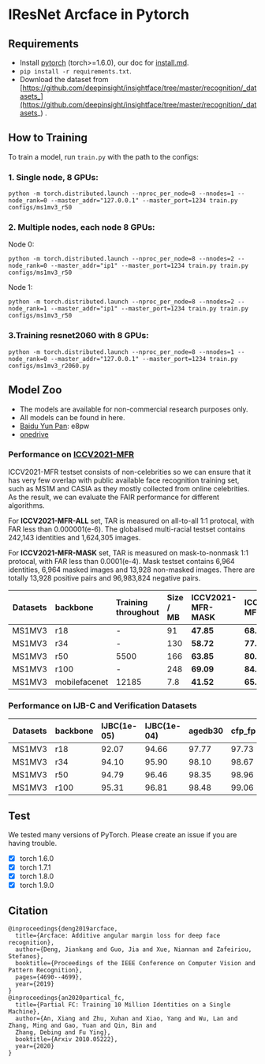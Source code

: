 # IResNet Arcface in Pytorch

## Requirements

- Install [pytorch](http://pytorch.org) (torch>=1.6.0), our doc for [install.md](docs/install.md).
- `pip install -r requirements.txt`.
- Download the dataset
  from [https://github.com/deepinsight/insightface/tree/master/recognition/_datasets_](https://github.com/deepinsight/insightface/tree/master/recognition/_datasets_)
  .

## How to Training

To train a model, run `train.py` with the path to the configs:

### 1. Single node, 8 GPUs:

```shell
python -m torch.distributed.launch --nproc_per_node=8 --nnodes=1 --node_rank=0 --master_addr="127.0.0.1" --master_port=1234 train.py configs/ms1mv3_r50
```

### 2. Multiple nodes, each node 8 GPUs:

Node 0:

```shell
python -m torch.distributed.launch --nproc_per_node=8 --nnodes=2 --node_rank=0 --master_addr="ip1" --master_port=1234 train.py train.py configs/ms1mv3_r50
```

Node 1:

```shell
python -m torch.distributed.launch --nproc_per_node=8 --nnodes=2 --node_rank=1 --master_addr="ip1" --master_port=1234 train.py train.py configs/ms1mv3_r50
```

### 3.Training resnet2060 with 8 GPUs:

```shell
python -m torch.distributed.launch --nproc_per_node=8 --nnodes=1 --node_rank=0 --master_addr="127.0.0.1" --master_port=1234 train.py configs/ms1mv3_r2060.py
```

## Model Zoo

- The models are available for non-commercial research purposes only.  
- All models can be found in here.  
- [Baidu Yun Pan](https://pan.baidu.com/s/1CL-l4zWqsI1oDuEEYVhj-g):   e8pw  
- [onedrive](https://1drv.ms/u/s!AswpsDO2toNKq0lWY69vN58GR6mw?e=p9Ov5d)

### Performance on [**ICCV2021-MFR**](http://iccv21-mfr.com/)

ICCV2021-MFR testset consists of non-celebrities so we can ensure that it has very few overlap with public available face 
recognition training set, such as MS1M and CASIA as they mostly collected from online celebrities. 
As the result, we can evaluate the FAIR performance for different algorithms.  

For **ICCV2021-MFR-ALL** set, TAR is measured on all-to-all 1:1 protocal, with FAR less than 0.000001(e-6). The 
globalised multi-racial testset contains 242,143 identities and 1,624,305 images. 

For **ICCV2021-MFR-MASK** set, TAR is measured on mask-to-nonmask 1:1 protocal, with FAR less than 0.0001(e-4). 
Mask testset contains 6,964 identities, 6,964 masked images and 13,928 non-masked images. 
There are totally 13,928 positive pairs and 96,983,824 negative pairs.

| Datasets | backbone  | Training throughout | Size / MB  | **ICCV2021-MFR-MASK** | **ICCV2021-MFR-ALL** |
| :---:    | :---      | :---                | :---       |:---                   |:---                  |     
| MS1MV3    | r18  | -              | 91   | **47.85** | **68.33** |
| MS1MV3    | r34  | -              | 130  | **58.72** | **77.36** |
| MS1MV3    | r50  | 5500           | 166  | **63.85** | **80.53** |
| MS1MV3    | r100 | -              | 248  | **69.09** | **84.31** |
| MS1MV3    | mobilefacenet | 12185 | 7.8  | **41.52** | **65.26** |     

### Performance on IJB-C and Verification Datasets

|   Datasets | backbone      | IJBC(1e-05) | IJBC(1e-04) | agedb30 | cfp_fp | lfw  |  log    |
| :---:      |    :---       | :---          | :---  | :---  |:---   |:---    |:---     |  
| MS1MV3     | r18      | 92.07 | 94.66 | 97.77 | 97.73 | 99.77 |[log](https://raw.githubusercontent.com/anxiangsir/insightface_arcface_log/master/ms1mv3_arcface_r18_fp16/training.log)|         
| MS1MV3     | r34      | 94.10 | 95.90 | 98.10 | 98.67 | 99.80 |[log](https://raw.githubusercontent.com/anxiangsir/insightface_arcface_log/master/ms1mv3_arcface_r34_fp16/training.log)|        
| MS1MV3     | r50      | 94.79 | 96.46 | 98.35 | 98.96 | 99.83 |[log](https://raw.githubusercontent.com/anxiangsir/insightface_arcface_log/master/ms1mv3_arcface_r50_fp16/training.log)|         
| MS1MV3     | r100     | 95.31 | 96.81 | 98.48 | 99.06 | 99.85 |[log](https://raw.githubusercontent.com/anxiangsir/insightface_arcface_log/master/ms1mv3_arcface_r100_fp16/training.log)|  

[comment]: <> (More details see [model.md]&#40;docs/modelzoo.md&#41; in docs.)


## Test

We tested many versions of PyTorch. Please create an issue if you are having trouble.  

- [x] torch 1.6.0
- [x] torch 1.7.1
- [x] torch 1.8.0
- [x] torch 1.9.0

## Citation

```
@inproceedings{deng2019arcface,
  title={Arcface: Additive angular margin loss for deep face recognition},
  author={Deng, Jiankang and Guo, Jia and Xue, Niannan and Zafeiriou, Stefanos},
  booktitle={Proceedings of the IEEE Conference on Computer Vision and Pattern Recognition},
  pages={4690--4699},
  year={2019}
}
@inproceedings{an2020partical_fc,
  title={Partial FC: Training 10 Million Identities on a Single Machine},
  author={An, Xiang and Zhu, Xuhan and Xiao, Yang and Wu, Lan and Zhang, Ming and Gao, Yuan and Qin, Bin and
  Zhang, Debing and Fu Ying},
  booktitle={Arxiv 2010.05222},
  year={2020}
}
```
